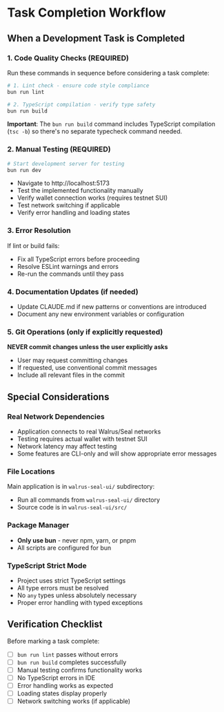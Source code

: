 # Task Completion Workflow

## When a Development Task is Completed

### 1. Code Quality Checks (REQUIRED)
Run these commands in sequence before considering a task complete:

```bash
# 1. Lint check - ensure code style compliance
bun run lint

# 2. TypeScript compilation - verify type safety
bun run build
```

**Important**: The `bun run build` command includes TypeScript compilation (`tsc -b`) so there's no separate typecheck command needed.

### 2. Manual Testing (REQUIRED)
```bash
# Start development server for testing
bun run dev
```

- Navigate to http://localhost:5173
- Test the implemented functionality manually
- Verify wallet connection works (requires testnet SUI)
- Test network switching if applicable
- Verify error handling and loading states

### 3. Error Resolution
If lint or build fails:
- Fix all TypeScript errors before proceeding
- Resolve ESLint warnings and errors
- Re-run the commands until they pass

### 4. Documentation Updates (if needed)
- Update CLAUDE.md if new patterns or conventions are introduced
- Document any new environment variables or configuration

### 5. Git Operations (only if explicitly requested)
**NEVER commit changes unless the user explicitly asks**
- User may request committing changes
- If requested, use conventional commit messages
- Include all relevant files in the commit

## Special Considerations

### Real Network Dependencies
- Application connects to real Walrus/Seal networks
- Testing requires actual wallet with testnet SUI
- Network latency may affect testing
- Some features are CLI-only and will show appropriate error messages

### File Locations
Main application is in `walrus-seal-ui/` subdirectory:
- Run all commands from `walrus-seal-ui/` directory
- Source code is in `walrus-seal-ui/src/`

### Package Manager
- **Only use bun** - never npm, yarn, or pnpm
- All scripts are configured for bun

### TypeScript Strict Mode
- Project uses strict TypeScript settings
- All type errors must be resolved
- No `any` types unless absolutely necessary
- Proper error handling with typed exceptions

## Verification Checklist
Before marking a task complete:
- [ ] `bun run lint` passes without errors
- [ ] `bun run build` completes successfully
- [ ] Manual testing confirms functionality works
- [ ] No TypeScript errors in IDE
- [ ] Error handling works as expected
- [ ] Loading states display properly
- [ ] Network switching works (if applicable)